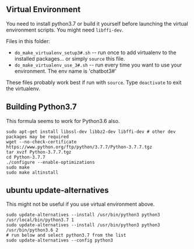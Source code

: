 ## Virtual Environment

You need to install python3.7 or build it yourself before launching the virtual environment scripts. You might need `libffi-dev`.

Files in this folder:
* `do_make_virtualenv_setup3#.sh` -- run once to add virtualenv to the installed packages... or simply `source` this file.
* `do_make_virtualenv_use_3#.sh` -- run every time you want to use your environment. The env name is 'chatbot3#'

These files probably work best if run with `source`. Type `deactivate` to exit the virtualenv.

## Building Python3.7

This formula seems to work for Python3.6 also.

```
sudo apt-get install libssl-dev libbz2-dev libffi-dev # other dev packages may be required
wget --no-check-certificate  https://www.python.org/ftp/python/3.7.7/Python-3.7.7.tgz
tar xvzf Python-3.7.7.tgz 
cd Python-3.7.7
./configure --enable-optimizations
sudo make 
sudo make altinstall
```

## ubuntu update-alternatives
This might not be useful if you use virtual environment above.
```
sudo update-alternatives --install /usr/bin/python3 python3 /usr/local/bin/python3.7 1
sudo update-alternatives --install /usr/bin/python3 python3 /usr/bin/python3.6 2
# run below and select python3.7 from the list
sudo update-alternatives --config python3
```
